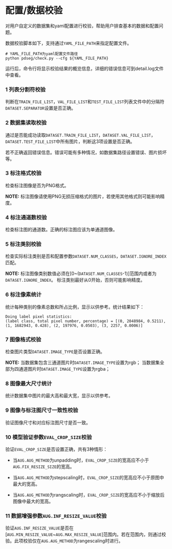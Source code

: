 # 配置/数据校验
对用户自定义的数据集和yaml配置进行校验，帮助用户排查基本的数据和配置问题。

数据校验脚本如下，支持通过`YAML_FILE_PATH`来指定配置文件。
```
# YAML_FILE_PATH为yaml配置文件路径
python pdseg/check.py --cfg ${YAML_FILE_PATH}
```
运行后，命令行将显示校验结果的概览信息，详细的错误信息可到detail.log文件中查看。

### 1 列表分割符校验
判断在`TRAIN_FILE_LIST`，`VAL_FILE_LIST`和`TEST_FILE_LIST`列表文件中的分隔符`DATASET.SEPARATOR`设置是否正确。
### 2 数据集读取校验
通过是否能成功读取`DATASET.TRAIN_FILE_LIST`，`DATASET.VAL_FILE_LIST`，`DATASET.TEST_FILE_LIST`中所有图片，判断这3项设置是否正确。

若不正确返回错误信息。错误可能有多种情况，如数据集路径设置错误、图片损坏等。

### 3 标注格式校验
检查标注图像是否为PNG格式。

**NOTE:** 标注图像请使用PNG无损压缩格式的图片，若使用其他格式则可能影响精度。

### 4 标注通道数校验
检查标注图的通道数。正确的标注图应该为单通道图像。

### 5 标注类别校验
检查实际标注类别是否和配置参数`DATASET.NUM_CLASSES`，`DATASET.IGNORE_INDEX`匹配。

**NOTE:**
标注图像类别数值必须在[0~(`DATASET.NUM_CLASSES`-1)]范围内或者为`DATASET.IGNORE_INDEX`。
标注类别最好从0开始，否则可能影响精度。

### 6 标注像素统计
统计每种类别的像素总数和所占比例，显示以供参考。统计结果如下：
```
Doing label pixel statistics:
(label class, total pixel number, percentage) = [(0, 2048984, 0.5211), (1, 1682943, 0.428), (2, 197976, 0.0503), (3, 2257, 0.0006)] 
```
### 7 图像格式校验
检查图片类型`DATASET.IMAGE_TYPE`是否设置正确。

**NOTE:** 当数据集包含三通道图片时`DATASET.IMAGE_TYPE`设置为rgb；
当数据集全部为四通道图片时`DATASET.IMAGE_TYPE`设置为rgba；

### 8 图像最大尺寸统计
统计数据集中图片的最大高和最大宽，显示以供参考。

### 9 图像与标注图尺寸一致性校验
验证图像尺寸和对应标注图尺寸是否一致。

### 10 模型验证参数`EVAL_CROP_SIZE`校验
验证`EVAL_CROP_SIZE`是否设置正确，共有3种情形：

- 当`AUG.AUG_METHOD`为unpadding时，`EVAL_CROP_SIZE`的宽高应不小于`AUG.FIX_RESIZE_SIZE`的宽高。

- 当`AUG.AUG_METHOD`为stepscaling时，`EVAL_CROP_SIZE`的宽高应不小于原图中最大的宽高。

- 当`AUG.AUG_METHOD`为rangscaling时，`EVAL_CROP_SIZE`的宽高应不小于缩放后图像中最大的宽高。

### 11 数据增强参数`AUG.INF_RESIZE_VALUE`校验
验证`AUG.INF_RESIZE_VALUE`是否在[`AUG.MIN_RESIZE_VALUE`~`AUG.MAX_RESIZE_VALUE`]范围内。若在范围内，则通过校验。此项校验仅在`AUG.AUG_METHOD`为rangescaling时进行。
